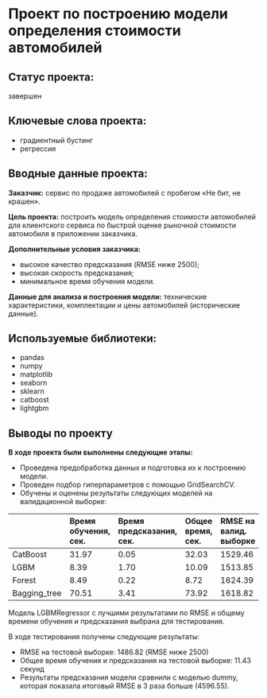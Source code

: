 # Проект по построению модели определения стоимости автомобилей

## Статус проекта: 
завершен

## Ключевые слова проекта: 
- градиентный бустинг
- регрессия



## Вводные данные проекта:

**Заказчик:** сервис по продаже автомобилей с пробегом «Не бит, не крашен».

**Цель проекта:** построить модель определения стоимости автомобилей для клиентского сервиса по быстрой оценке рыночной стоимости автомобиля в приложении заказчика.

**Дополнительные условия заказчика:**
- высокое качество предсказания (RMSE ниже 2500);
- высокая скорость предсказания;
- минимальное время обучения модели.

**Данные для анализа и построения модели:** технические характеристики, комплектации и цены автомобилей (исторические данные).

## Используемые библиотеки:
- pandas
- numpy
- matplotlib
- seaborn
- sklearn
- catboost
- lightgbm

## Выводы по проекту

**В ходе проекта были выполнены следующие этапы:**
- Проведена предобработка данных и подготовка их к построению модели.
- Проведен подбор гиперпараметров c помощью GridSearchCV.
- Обучены и оценены результаты следующих моделей на валидационной выборке:

|	|Время обучения, сек.|	Время предсказания, сек.|	Общее время, сек.|	RMSE на валид. выборке|
  | :-------- | :----------- | :--------- | :-------- | :-------- |
|CatBoost	|31.97	|0.05	|32.03	|1529.46|
|LGBM	|8.39	|1.70	|10.09	|1513.85|
|Forest	|8.49|	0.22	|8.72	|1624.39|
|Bagging_tree|	70.51|	3.41|	73.92|	1618.82|

Модель LGBMRegressor с лучшими результатами по RMSE и общему времени обучения и предсказания выбрана для тестирования.

В ходе тестирования получены следующие результаты:
- RMSE на тестовой выборке: 1486.82 (RMSE ниже 2500)
- Общее время обучения и предсказания на тестовой выборке: 11.43 секунд
- Результаты предсказания модели сравнили с моделью dummy, которая показала итоговый RMSE в 3 раза больше (4596.55).


